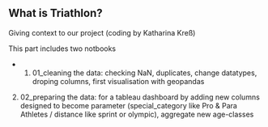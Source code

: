 ## What is Triathlon? 

Giving context to our project (coding by Katharina Kreß)

This part includes two notbooks
 - 01. 01_cleaning the data: checking NaN, duplicates, change datatypes, droping columns, first visualisation with geopandas
  02. 02_preparing the data: for a tableau dashboard by adding new columns designed to become parameter (special_category like Pro & Para Athletes / distance like sprint or olympic), aggregate new age-classes


